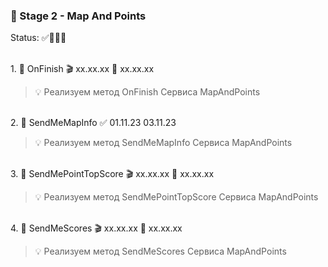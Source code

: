 ### 🥗 Stage 2 - Map And Points

Status: ✅🏁🏁🏁

<br>1. 🧡 OnFinish 🎬 xx.xx.xx 🏁 xx.xx.xx

> 💡 Реализуем метод OnFinish Сервиса MapAndPoints

<br>2. 🧡 SendMeMapInfo ✅ 01.11.23 03.11.23

> 💡 Реализуем метод SendMeMapInfo Сервиса MapAndPoints

<br>3. 🧡 SendMePointTopScore 🎬 xx.xx.xx 🏁 xx.xx.xx

> 💡 Реализуем метод SendMePointTopScore Сервиса MapAndPoints

<br>4. 🧡 SendMeScores 🎬 xx.xx.xx 🏁 xx.xx.xx

> 💡 Реализуем метод SendMeScores Сервиса MapAndPoints
